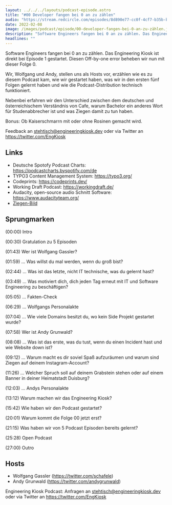 ```yaml
---
layout: ../../../layouts/podcast-episode.astro
title: "#00 Developer fangen bei 0 an zu zählen"
audio: "https://stream.redcircle.com/episodes/8d890e77-cc0f-4cf7-b35b-bf5a21553d60/stream.mp3"
date: 2022-02-08
image: /images/podcast/episode/00-developer-fangen-bei-0-an-zu-zählen.jpg
description: "Software Engineers fangen bei 0 an zu zählen. Das Engineering Kiosk ist direkt bei Episode 1 gestartet. Diesen Off-by-one ..."
headlines: ""
---
```


<p class="mb-6 text-base md:text-lg text-coolGray-500">Software Engineers fangen bei 0 an zu zählen. Das Engineering Kiosk ist direkt bei Episode 1 gestartet. Diesen Off-by-one error beheben wir nun mit dieser Folge 0.</p><p class="mb-6 text-base md:text-lg text-coolGray-500">Wir, Wolfgang und Andy, stellen uns als Hosts vor, erzählen wie es zu diesem Podcast kam, wie wir gestartet haben, was wir in den ersten fünf Folgen gelernt haben und wie die Podcast-Distribution technisch funktioniert.</p><p class="mb-6 text-base md:text-lg text-coolGray-500">Nebenbei erfahren wir den Unterschied zwischen dem deutschen und österreichischem Verständnis von Cafe, warum Bachelor ein anderes Wort für Studenabbrecher ist und was Ziegen damit zu tun haben.</p><p class="mb-6 text-base md:text-lg text-coolGray-500">Bonus: Ob Kaiserschmarrn mit oder ohne Rosinen gemacht wird.</p><p class="mb-6 text-base md:text-lg text-coolGray-500">Feedback an </span><a class="underline hover:no-underline" style="text-decoration-line: underline;"href="mailto:stehtisch@engineeringkiosk.dev" rel="nofollow">stehtisch@engineeringkiosk.dev</a><span> oder via Twitter an </span><a class="underline hover:no-underline" style="text-decoration-line: underline;"href="https://twitter.com/EngKiosk" rel="nofollow">https://twitter.com/EngKiosk</a></p><h2><strong>Links</strong></h2><ul class="list-disc px-5 mb-6 md:px-5 text-base md:text-lg text-coolGray-500" style="list-style-type: disc;"><li>Deutsche Spotofy Podcast Charts: </span><a class="underline hover:no-underline" style="text-decoration-line: underline;"href="https://podcastcharts.byspotify.com/de" rel="nofollow">https://podcastcharts.byspotify.com/de</a></li><li>TYPO3 Content Management System: </span><a class="underline hover:no-underline" style="text-decoration-line: underline;"href="https://typo3.org/" rel="nofollow">https://typo3.org/</a></li><li>Codeprints: </span><a class="underline hover:no-underline" style="text-decoration-line: underline;"href="https://codeprints.dev/" rel="nofollow">https://codeprints.dev/</a></li><li>Working Draft Podcast: </span><a class="underline hover:no-underline" style="text-decoration-line: underline;"href="https://workingdraft.de/" rel="nofollow">https://workingdraft.de/</a></li><li>Audacity, open-source audio Schnitt Software: </span><a class="underline hover:no-underline" style="text-decoration-line: underline;"href="https://www.audacityteam.org/" rel="nofollow">https://www.audacityteam.org/</a></li><li><a class="underline hover:no-underline" style="text-decoration-line: underline;"href="https://scontent-ber1-1.cdninstagram.com/v/t51.2885-15/e35/33559529_1922740234443194_4987014148043833344_n.jpg?_nc_cat=102&_nc_ht=scontent-ber1-1.cdninstagram.com&_nc_ohc=u81to9-Eir4AX_eG9dv&_nc_sid=30a2e&ccb=7-4&edm=ALQROFkBAAAA&ig_cache_key=MTc5MjA1ODc4MzQyMjYyMDQ0NQ%3D%3D.2-ccb7-4&oe=6208074E&oh=00_AT_C5NJ9mkCP_-yvs5jcCQozb1cUgfIuJpS-clSBPqWFHw" rel="nofollow">Ziegen-Bild</a><span> </li></ul><h2><span>Sprungmarken</span></h2><p class="mb-6 text-base md:text-lg text-coolGray-500">(00:00) Intro</p><p class="mb-6 text-base md:text-lg text-coolGray-500">(00:30) Gratulation zu 5 Episoden</p><p class="mb-6 text-base md:text-lg text-coolGray-500">(01:43) Wer ist Wolfgang Gassler?</p><p class="mb-6 text-base md:text-lg text-coolGray-500">(01:59) ... Was willst du mal werden, wenn du groß bist?</p><p class="mb-6 text-base md:text-lg text-coolGray-500">(02:44) ... Was ist das letzte, nicht IT technische, was du gelernt hast?</p><p class="mb-6 text-base md:text-lg text-coolGray-500">(03:49) ... Was motiviert dich, dich jeden Tag erneut mit IT und Software Engineering zu beschäftigen?</p><p class="mb-6 text-base md:text-lg text-coolGray-500">(05:05) ... Fakten-Check</p><p class="mb-6 text-base md:text-lg text-coolGray-500">(06:29) ... Wolfgangs Personalakte</p><p class="mb-6 text-base md:text-lg text-coolGray-500">(07:04) ... Wie viele Domains besitzt du, wo kein Side Projekt gestartet wurde?</p><p class="mb-6 text-base md:text-lg text-coolGray-500">(07:58) Wer ist Andy Grunwald?</p><p class="mb-6 text-base md:text-lg text-coolGray-500">(08:08) ... Was ist das erste, was du tust, wenn du einen Incident hast und wie Website down ist?</p><p class="mb-6 text-base md:text-lg text-coolGray-500">(09:12) ... Warum macht es dir soviel Spaß aufzuräumen und warum sind Ziegen auf deinem Instagram-Account?</p><p class="mb-6 text-base md:text-lg text-coolGray-500">(11:26) ... Welcher Spruch soll auf deinem Grabstein stehen oder auf einem Banner in deiner Heimatstadt Duisburg?</p><p class="mb-6 text-base md:text-lg text-coolGray-500">(12:03) ... Andys Personalakte</p><p class="mb-6 text-base md:text-lg text-coolGray-500">(13:12) Warum machen wir das Engineering Kiosk?</p><p class="mb-6 text-base md:text-lg text-coolGray-500">(15:42) Wie haben wir den Podcast gestartet?</p><p class="mb-6 text-base md:text-lg text-coolGray-500">(20:01) Warum kommt die Folge 00 jetzt erst?</p><p class="mb-6 text-base md:text-lg text-coolGray-500">(21:15) Was haben wir von 5 Podcast Episoden bereits gelernt?</p><p class="mb-6 text-base md:text-lg text-coolGray-500">(25:28) Open Podcast</p><p class="mb-6 text-base md:text-lg text-coolGray-500">(27:00) Outro</p><h2><span>Hosts</span></h2><ul class="list-disc px-5 mb-6 md:px-5 text-base md:text-lg text-coolGray-500" style="list-style-type: disc;"><li>Wolfgang Gassler (</span><a class="underline hover:no-underline" style="text-decoration-line: underline;"href="https://twitter.com/schafele" rel="nofollow">https://twitter.com/schafele</a><span>)</li><li>Andy Grunwald (</span><a class="underline hover:no-underline" style="text-decoration-line: underline;"href="https://twitter.com/andygrunwald" rel="nofollow">https://twitter.com/andygrunwald</a><span>)</li></ul><p class="mb-6 text-base md:text-lg text-coolGray-500">Engineering Kiosk Podcast: Anfragen an </span><a class="underline hover:no-underline" style="text-decoration-line: underline;"href="http://stehtisch@engineeringkiosk.dev" rel="nofollow">stehtisch@engineeringkiosk.dev</a><span> oder via Twitter an </span><a class="underline hover:no-underline" style="text-decoration-line: underline;"href="https://twitter.com/EngKiosk" rel="nofollow">https://twitter.com/EngKiosk</a><span> </p>